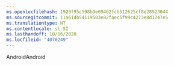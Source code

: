 ```yaml
---
ms.openlocfilehash: 1928f95c598b9e69462fcb512625cf8e28923044
ms.sourcegitcommit: 11a61db54119503e82faec5f99c4273e8d1247e5
ms.translationtype: HT
ms.contentlocale: sl-SI
ms.lasthandoff: 10/16/2020
ms.locfileid: "4070249"
---
```

<span data-ttu-id="b02d1-101">Android</span><span class="sxs-lookup"><span data-stu-id="b02d1-101">Android</span></span>